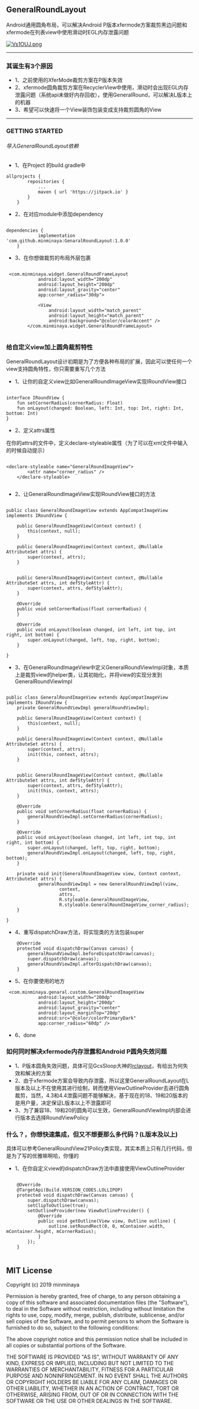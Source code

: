 ## GeneralRoundLayout

Android通用圆角布局，可以解决Android P版本xfermode方案裁剪黑边问题和xfermode在列表view中使用滑动时EGL内存泄露问题

[![Vs1OUJ.png](https://s2.ax1x.com/2019/06/09/Vs1OUJ.png)](https://imgchr.com/i/Vs1OUJ)

---

### 其诞生有3个原因

- 1、之前使用的XferMode裁剪方案在P版本失效
- 2、xfermode圆角裁剪方案在RecyclerView中使用，滑动时会出现EGL内存泄露问题（系统api未做好内存回收），使用GeneralRound，可以解决L版本上的机器
- 3、希望可以快速将一个View装饰包装变成支持裁剪圆角的View

---

### GETTING STARTED

###### 导入GeneralRoundLayout依赖

- 1、在Project 的build.gradle中

```
allprojects {
		repositories {
			...
			maven { url 'https://jitpack.io' }
		}
	}

```

- 2、在对应module中添加dependency

```

dependencies {
	        implementation 'com.github.minminaya:GenaralRoundLayout:1.0.0'
	}

```

- 3、在你想做裁剪的布局外层包裹

```

 <com.minminaya.widget.GeneralRoundFrameLayout
            android:layout_width="200dp"
            android:layout_height="200dp"
            android:layout_gravity="center"
            app:corner_radius="30dp">

            <View
                android:layout_width="match_parent"
                android:layout_height="match_parent"
                android:background="@color/colorAccent" />
        </com.minminaya.widget.GeneralRoundFrameLayout>
        
```

### 给自定义view加上圆角裁剪特性

GeneralRoundLayout设计初期是为了方便各种布局的扩展，因此可以使任何一个view支持圆角特性，你只需要重写几个方法

- 1、让你的自定义view比如GeneralRoundImageView实现IRoundView接口

```

interface IRoundView {
    fun setCornerRadius(cornerRadius: Float)
    fun onLayout(changed: Boolean, left: Int, top: Int, right: Int, bottom: Int)
}

```

- 2、定义attrs属性

在你的attrs的文件中，定义declare-styleable属性（为了可以在xml文件中输入的时候自动提示）

```

<declare-styleable name="GeneralRoundImageView">
        <attr name="corner_radius" />
    </declare-styleable>
    
```

- 2、让GeneralRoundImageView实现IRoundView接口的方法

```

public class GeneralRoundImageView extends AppCompatImageView implements IRoundView {

    public GeneralRoundImageView(Context context) {
        this(context, null);
    }

    public GeneralRoundImageView(Context context, @Nullable AttributeSet attrs) {
        super(context, attrs);
    }


    public GeneralRoundImageView(Context context, @Nullable AttributeSet attrs, int defStyleAttr) {
        super(context, attrs, defStyleAttr);
    }

    @Override
    public void setCornerRadius(float cornerRadius) {
    }

    @Override
    public void onLayout(boolean changed, int left, int top, int right, int bottom) {
        super.onLayout(changed, left, top, right, bottom);
    }

}

```

- 3、在GeneralRoundImageView中定义GeneralRoundViewImpl对象，本质上是裁剪view的helper类，让其初始化，并将view的实现分发到GeneralRoundViewImpl


```

public class GeneralRoundImageView extends AppCompatImageView implements IRoundView {
    private GeneralRoundViewImpl generalRoundViewImpl;

    public GeneralRoundImageView(Context context) {
        this(context, null);
    }

    public GeneralRoundImageView(Context context, @Nullable AttributeSet attrs) {
        super(context, attrs);
        init(this, context, attrs);
    }


    public GeneralRoundImageView(Context context, @Nullable AttributeSet attrs, int defStyleAttr) {
        super(context, attrs, defStyleAttr);
        init(this, context, attrs);
    }

    @Override
    public void setCornerRadius(float cornerRadius) {
        generalRoundViewImpl.setCornerRadius(cornerRadius);
    }

    @Override
    public void onLayout(boolean changed, int left, int top, int right, int bottom) {
        super.onLayout(changed, left, top, right, bottom);
        generalRoundViewImpl.onLayout(changed, left, top, right, bottom);
    }

    private void init(GeneralRoundImageView view, Context context, AttributeSet attrs) {
            generalRoundViewImpl = new GeneralRoundViewImpl(view,
                    context,
                    attrs,
                    R.styleable.GeneralRoundImageView,
                    R.styleable.GeneralRoundImageView_corner_radius);
    }

}

```

- 4、重写dispatchDraw方法，将实现类的方法包装super

```
    @Override
    protected void dispatchDraw(Canvas canvas) {
        generalRoundViewImpl.beforeDispatchDraw(canvas);
        super.dispatchDraw(canvas);
        generalRoundViewImpl.afterDispatchDraw(canvas);
    }

```

- 5、在你要使用的地方

```
 <com.minminaya.genaral.custom.GeneralRoundImageView
            android:layout_width="200dp"
            android:layout_height="200dp"
            android:layout_gravity="center"
            android:layout_marginTop="20dp"
            android:src="@color/colorPrimaryDark"
            app:corner_radius="60dp" />

```

- 6、done

### 如何同时解决xfermode内存泄露和Android P圆角失效问题

- 1、P版本圆角失效问题，具体可见GcsSloop大神的[rclayout](https://github.com/GcsSloop/rclayout)，有给出为何失效和解决的方案
- 2、由于xfermode方案会导致内存泄露，所以这里GeneralRoundLayout在L版本及以上不在使用其进行绘制，转而使用ViewOutlineProvider去进行圆角裁剪，当然，4.3和4.4泄露问题不能够解决，基于现在的18、19和20版本的是用户量，决定保证L版本以上不泄露即可
- 3、为了兼容18、19和20的圆角可以生效，GeneralRoundViewImpl内部会进行版本去选择RoundViewPolicy

### 什么？，你想快速集成，但又不想要那么多代码？(L版本及以上)

具体可以参考GeneralRoundView21Policy类实现，其实本质上只有几行代码，但是为了写的优雅嘛啊哈，你懂的


- 1、在你自定义view的dispatchDraw方法中直接使用ViewOutlineProvider

```

    @Override
    @TargetApi(Build.VERSION_CODES.LOLLIPOP)
    protected void dispatchDraw(Canvas canvas) {
        super.dispatchDraw(canvas);
        setClipToOutline(true);
        setOutlineProvider(new ViewOutlineProvider() {
            @Override
            public void getOutline(View view, Outline outline) {
                outline.setRoundRect(0, 0, mContainer.width, mContainer.height, mCornerRadius);
            }
        });
    }
    
```

## MIT License

Copyright (c) 2019 minminaya

Permission is hereby granted, free of charge, to any person obtaining a copy
of this software and associated documentation files (the "Software"), to deal
in the Software without restriction, including without limitation the rights
to use, copy, modify, merge, publish, distribute, sublicense, and/or sell
copies of the Software, and to permit persons to whom the Software is
furnished to do so, subject to the following conditions:

The above copyright notice and this permission notice shall be included in all
copies or substantial portions of the Software.

THE SOFTWARE IS PROVIDED "AS IS", WITHOUT WARRANTY OF ANY KIND, EXPRESS OR
IMPLIED, INCLUDING BUT NOT LIMITED TO THE WARRANTIES OF MERCHANTABILITY,
FITNESS FOR A PARTICULAR PURPOSE AND NONINFRINGEMENT. IN NO EVENT SHALL THE
AUTHORS OR COPYRIGHT HOLDERS BE LIABLE FOR ANY CLAIM, DAMAGES OR OTHER
LIABILITY, WHETHER IN AN ACTION OF CONTRACT, TORT OR OTHERWISE, ARISING FROM,
OUT OF OR IN CONNECTION WITH THE SOFTWARE OR THE USE OR OTHER DEALINGS IN THE
SOFTWARE.
